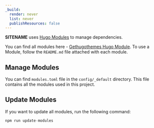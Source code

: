 ```yaml
---
_build:
  render: never
  list: never
  publishResources: false
---
```


**SITENAME** uses [Hugo Modules](https://gohugo.io/hugo-modules/) to manage dependencies.

You can find all modules here - [Gethugothemes Hugo Module](https://gethugothemes.com/hugo-modules).
To use a Module, follow the `README.md` file attached with each module.

## Manage Modules

You can find `modules.toml` file in the `config/_default` directory. This file contains all the modules used in this project.

## Update Modules

If you want to update all modules, run the following command:

```javascript
npm run update-modules
```
